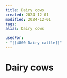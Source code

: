 ```yaml
---
title: Dairy cows
created: 2024-12-01
modified: 2024-12-01
tags: 
alias: Dairy cows

usedFor:
- "[[4800 Dairy cattle]]"
---
```

# Dairy cows
